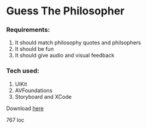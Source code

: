 
# Guess The Philosopher

### Requirements:
1. It should match philosophy quotes and philsophers
2. It should be fun
3. It should give audio and visual feedback

### Tech used:
1. UIKit
2. AVFoundations
3. Storyboard and XCode

Download [here](https://apps.apple.com/us/app/guess-the-philosopher/id1542283897)

767 loc
